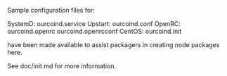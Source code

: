 Sample configuration files for:

SystemD: ourcoind.service
Upstart: ourcoind.conf
OpenRC:  ourcoind.openrc
         ourcoind.openrcconf
CentOS:  ourcoind.init

have been made available to assist packagers in creating node packages here.

See doc/init.md for more information.
